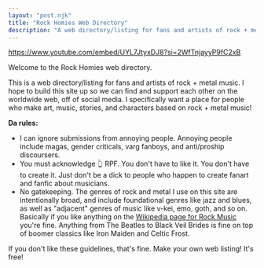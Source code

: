 ```yaml
---
layout: "post.njk"
title: "Rock Homies Web Directory"
description: "A web directory/listing for fans and artists of rock + metal music."
---
```


https://www.youtube.com/embed/UYL7JtyxDJ8?si=2WfTnjayyP9fC2xB

Welcome to the Rock Homies web directory.

This is a web directory/listing for fans and artists of rock + metal music.  I hope to build this site up so we can find and support each other on the worldwide web, off of social media.  I specifically want a place for people who make art, music, stories, and characters based on rock + metal music!

**Da rules:**
- I can ignore submissions from annoying people.  Annoying people include magas, gender criticals, varg fanboys, and anti/proship discoursers. 
- You must acknowledge 👆 RPF.  You don't have to like it.  You don't have to create it.  Just don't be a dick to people who happen to create fanart and fanfic about musicians.
- No gatekeeping.  The genres of rock and metal I use on this site are intentionally broad, and include foundational genres like jazz and blues, as well as "adjacent" genres of music like v-kei, emo, goth, and so on.  Basically if you like anything on the [Wikipedia page for Rock Music](https://en.wikipedia.org/wiki/Rock_music) you're fine.  Anything from The Beatles to Black Veil Brides is fine on top of boomer classics like Iron Maiden and Celtic Frost.

If you don't like these guidelines, that's fine.  Make your own web listing!  It's free!
